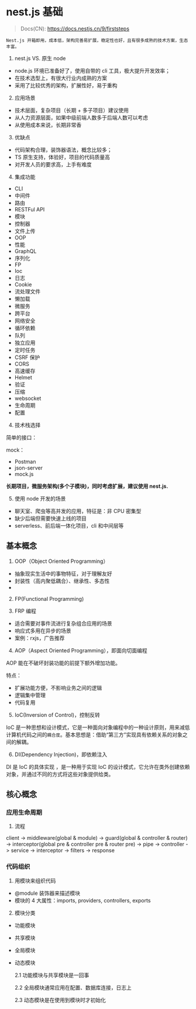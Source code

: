 # nest.js 基础

> Docs(CN): https://docs.nestjs.cn/9/firststeps

`Nest.js 开箱即用，成本低，架构完善易扩展，稳定性也好，且有很多成熟的技术方案，生态丰富。`

1. nest.js VS. 原生 node

- node.js 环境已准备好了，使用自带的 cli 工具，极大提升开发效率；
- 在技术选型上，有很大行业内成熟的方案
- 采用了比较优秀的架构，扩展性好，易于重构

2. 应用场景

- 技术层面，复杂项目（长期 + 多子项目）建议使用
- 从人力资源层面，如果中级前端人数多于后端人数可以考虑
- 从使用成本来说，长期非常香

3. 优缺点

- 代码架构合理，装饰器语法，概念比较多；
- TS 原生支持，体验好，项目的代码质量高
- 对开发人员的要求高，上手有难度

4. 集成功能

- CLI
- 中间件
- 路由
- RESTFul API
- 模块
- 控制器
- 文件上传
- OOP
- 性能
- GraphQL
- 序列化
- FP
- Ioc
- 日志
- Cookie
- 流处理文件
- 懒加载
- 微服务
- 跨平台
- 网络安全
- 循环依赖
- 队列
- 独立应用
- 定时任务
- CSRF 保护
- CORS
- 高速缓存
- Helmet
- 验证
- 压缩
- websocket
- 生命周期
- 配置

4. 技术栈选择

简单的接口：

mock：

- Postman
- json-server
- mock.js

**长期项目，微服务架构(多个子模块)，同时考虑扩展，建议使用 nest.js.**

5. 使用 node 开发的场景

- 聊天室、爬虫等高并发的应用，特征是：非 CPU 密集型
- 缺少后端但需要快速上线的项目
- serverless、前后端一体化项目，cli 和中间层等

## 基本概念

1. OOP（Object Oriented Programming）

- 抽象现实生活中的事物特征，对于理解友好
- 封装性（高内聚低耦合）、继承性、多态性
-

2. FP(Functional Programming)

3. FRP 编程

- 适合需要对事件流进行复杂组合应用的场景
- 响应式多用在异步的场景
- 案例：rxjs，广告推荐

4. AOP（Aspect Oriented Programming），即面向切面编程

AOP 能在不破坏封装功能的前提下额外增加功能。

特点：

- 扩展功能方便，不影响业务之间的逻辑
- 逻辑集中管理
- 代码复用

5. IoC(Inversion of Control)，控制反转

IoC 是一种思想和设计模式，它是一种面向对象编程中的一种设计原则，用来减低计算机代码之间的`耦合度`。基本思想是：借助“第三方”实现具有依赖关系的对象之间的解耦。

6. DI(Dependency Injection)，即依赖注入

DI 是 IoC 的具体实现 ，是一种用于实现 IoC 的设计模式，它允许在类外创建依赖对象，并通过不同的方式将这些对象提供给类。

## 核心概念

### 应用生命周期

1. 流程

client -> middleware(global & module) -> guard(global & controller & router) -> interceptor(global pre & controller pre & router pre) -> pipe -> controller -> service -> interceptor -> filters -> response

### 代码组织

1. 用模块来组织代码

- @module 装饰器来描述模块
- 模块的 4 大属性：imports, providers, controllers, exports

2. 模块分类

- 功能模块
- 共享模块
- 全局模块
- 动态模块

  2.1 功能模块与共享模块是一回事

  2.2 全局模块通常应用在配置、数据库连接，日志上

  2.3 动态模块是在使用到模块时才初始化
